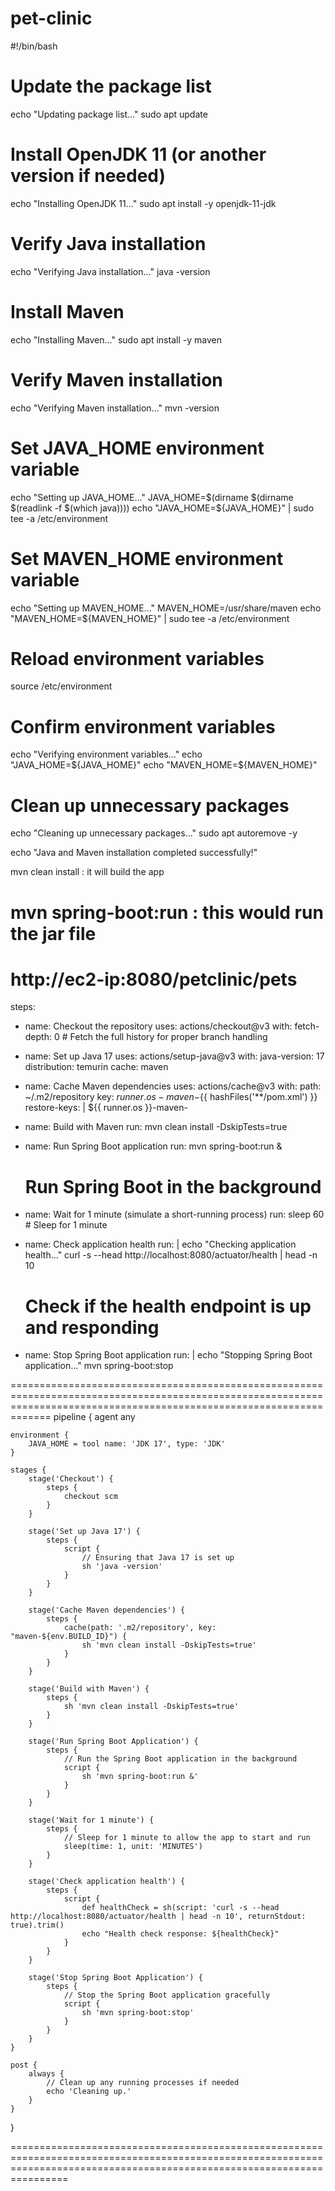 # pet-clinic

#!/bin/bash

# Update the package list
echo "Updating package list..."
sudo apt update

# Install OpenJDK 11 (or another version if needed)
echo "Installing OpenJDK 11..."
sudo apt install -y openjdk-11-jdk

# Verify Java installation
echo "Verifying Java installation..."
java -version

# Install Maven
echo "Installing Maven..."
sudo apt install -y maven

# Verify Maven installation
echo "Verifying Maven installation..."
mvn -version

# Set JAVA_HOME environment variable
echo "Setting up JAVA_HOME..."
JAVA_HOME=$(dirname $(dirname $(readlink -f $(which java))))
echo "JAVA_HOME=${JAVA_HOME}" | sudo tee -a /etc/environment

# Set MAVEN_HOME environment variable
echo "Setting up MAVEN_HOME..."
MAVEN_HOME=/usr/share/maven
echo "MAVEN_HOME=${MAVEN_HOME}" | sudo tee -a /etc/environment

# Reload environment variables
source /etc/environment

# Confirm environment variables
echo "Verifying environment variables..."
echo "JAVA_HOME=${JAVA_HOME}"
echo "MAVEN_HOME=${MAVEN_HOME}"

# Clean up unnecessary packages
echo "Cleaning up unnecessary packages..."
sudo apt autoremove -y

echo "Java and Maven installation completed successfully!"

mvn clean install : it will build the app

mvn spring-boot:run : this would run the jar file
=============================================================================================================================================================================
http://ec2-ip:8080/petclinic/pets
=============================================================================================================================================================================
steps:
- name: Checkout the repository
  uses: actions/checkout@v3
  with:
    fetch-depth: 0  # Fetch the full history for proper branch handling

- name: Set up Java 17
  uses: actions/setup-java@v3
  with:
    java-version: 17
    distribution: temurin
    cache: maven

- name: Cache Maven dependencies
  uses: actions/cache@v3
  with:
    path: ~/.m2/repository
    key: ${{ runner.os }}-maven-${{ hashFiles('**/pom.xml') }}
    restore-keys: |
      ${{ runner.os }}-maven-

- name: Build with Maven
  run: mvn clean install -DskipTests=true

- name: Run Spring Boot application
  run: mvn spring-boot:run &
  # Run Spring Boot in the background

- name: Wait for 1 minute (simulate a short-running process)
  run: sleep 60  # Sleep for 1 minute

- name: Check application health
  run: |
    echo "Checking application health..."
    curl -s --head http://localhost:8080/actuator/health | head -n 10
  # Check if the health endpoint is up and responding

- name: Stop Spring Boot application
  run: |
    echo "Stopping Spring Boot application..."
    mvn spring-boot:stop

=========================================================================================================================================================================
pipeline {
    agent any

    environment {
        JAVA_HOME = tool name: 'JDK 17', type: 'JDK'
    }

    stages {
        stage('Checkout') {
            steps {
                checkout scm
            }
        }

        stage('Set up Java 17') {
            steps {
                script {
                    // Ensuring that Java 17 is set up
                    sh 'java -version'
                }
            }
        }

        stage('Cache Maven dependencies') {
            steps {
                cache(path: '.m2/repository', key: "maven-${env.BUILD_ID}") {
                    sh 'mvn clean install -DskipTests=true'
                }
            }
        }

        stage('Build with Maven') {
            steps {
                sh 'mvn clean install -DskipTests=true'
            }
        }

        stage('Run Spring Boot Application') {
            steps {
                // Run the Spring Boot application in the background
                script {
                    sh 'mvn spring-boot:run &'
                }
            }
        }

        stage('Wait for 1 minute') {
            steps {
                // Sleep for 1 minute to allow the app to start and run
                sleep(time: 1, unit: 'MINUTES')
            }
        }

        stage('Check application health') {
            steps {
                script {
                    def healthCheck = sh(script: 'curl -s --head http://localhost:8080/actuator/health | head -n 10', returnStdout: true).trim()
                    echo "Health check response: ${healthCheck}"
                }
            }
        }

        stage('Stop Spring Boot Application') {
            steps {
                // Stop the Spring Boot application gracefully
                script {
                    sh 'mvn spring-boot:stop'
                }
            }
        }
    }

    post {
        always {
            // Clean up any running processes if needed
            echo 'Cleaning up.'
        }
    }
}

============================================================================================================================================================================

